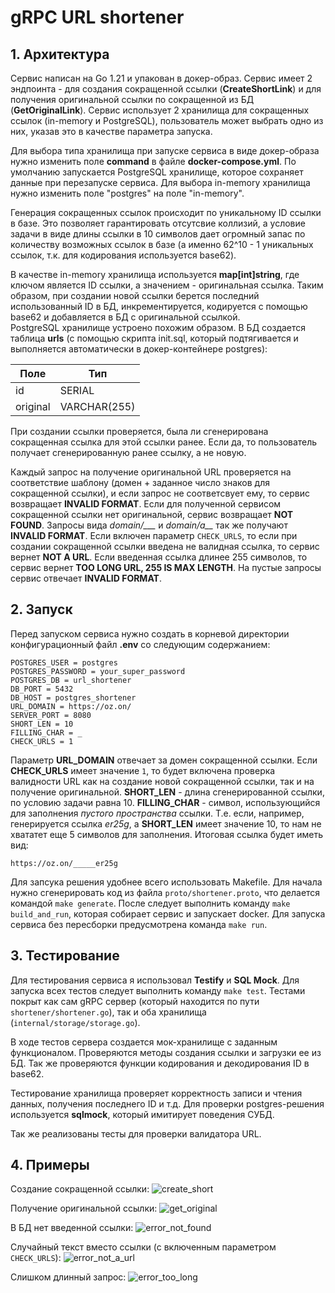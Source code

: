 # gRPC URL shortener
## 1. Архитектура
Сервис написан на Go 1.21 и упакован в докер-образ. Сервис имеет 2 эндпоинта - для создания сокращенной ссылки
(**CreateShortLink**) и для получения оригинальной ссылки по сокращенной из БД (**GetOriginalLink**). Сервис
использует 2 хранилища для сокращенных ссылок (in-memory и PostgreSQL), пользователь может выбрать одно из них,
указав это в качестве параметра запуска.

Для выбора типа хранилища при запуске сервиса в виде докер-образа нужно изменить поле **command** в файле **docker-compose.yml**.
По умолчанию запускается PostgreSQL хранилище, которое сохраняет данные при перезапуске сервиса. Для выбора in-memory хранилища нужно изменить поле "postgres" на поле "in-memory".

Генерация сокращенных ссылок происходит по уникальному ID ссылки в базе. Это позволяет гарантировать отсутсвие коллизий,
а условие задачи в виде длины ссылки в 10 символов дает огромный запас по количеству возможных ссылок в базе (а именно 62^10 - 1 уникальных
ссылок, т.к. для кодирования используется base62).

В качестве in-memory хранилища используется **map[int]string**, где ключом является ID ссылки, а значением - оригинальная ссылка.
Таким образом, при создании новой ссылки берется последний использованный ID в БД, инкрементируется, кодируется с помощью base62 и
добавляется в БД с оригинальной ссылкой. \
PostgreSQL хранилище устроено похожим образом. В БД создается таблица **urls** (с помощью скрипта init.sql, который подтягивается и
выполняется автоматически в докер-контейнере postgres):

| Поле | Тип    |
|------|--------|
| id   | SERIAL |
| original | VARCHAR(255) |

При создании ссылки проверяется, была ли сгенерирована сокращенная ссылка для этой ссылки ранее. Если да, то пользователь
получает сгенерированную ранее ссылку, а не новую.

Каждый запрос на получение оригинальной URL проверяется на соответствие шаблону (домен + заданное число знаков для сокращенной ссылки), и если запрос не
соответсвует ему, то сервис возвращает **INVALID FORMAT**. Если для полученной сервисом сокращенной ссылки нет оригинальной, сервис возвращает
**NOT FOUND**. Запросы вида *domain/___* и *domain/a__* так же получают **INVALID FORMAT**. Если включен параметр `CHECK_URLS`, то если при создании
сокращенной ссылки введена не валидная ссылка, то сервис вернет **NOT A URL**. Если введенная ссылка длинее 255 символов, то сервис вернет
**TOO LONG URL, 255 IS MAX LENGTH**. На пустые запросы сервис отвечает **INVALID FORMAT**.

## 2. Запуск
Перед запуском сервиса нужно создать в корневой директории конфигурационный файл **.env**
со следующим содержанием:

```
POSTGRES_USER = postgres
POSTGRES_PASSWORD = your_super_password
POSTGRES_DB = url_shortener
DB_PORT = 5432
DB_HOST = postgres_shortener
URL_DOMAIN = https://oz.on/
SERVER_PORT = 8080
SHORT_LEN = 10
FILLING_CHAR = _
CHECK_URLS = 1
```
Параметр **URL_DOMAIN** отвечает за домен сокращенной ссылки. Если **CHECK_URLS** имеет значение `1`, то будет включена проверка
валидности URL как на создание новой сокращенной ссылки, так и на получение оригинальной. **SHORT_LEN** - длина сгенерированной ссылки, по условию задачи равна 10.
**FILLING_CHAR** - символ, использующийся для заполнения *пустого пространства* ссылки. Т.е. если, например, генерируется ссылка *er25g*,
а **SHORT_LEN** имеет значение 10, то нам не хвататет еще 5 символов для заполнения. Итоговая ссылка будет иметь вид:
```
https://oz.on/_____er25g
```
Для запсука решения удобнее всего использовать Makefile. Для начала нужно сгенерировать код из файла `proto/shortener.proto`, что делается
командой `make generate`. После следует выполнить команду `make build_and_run`, которая собирает сервис и запускает docker. Для запуска сервиса
без пересборки предусмотрена команда `make run`.

## 3. Тестирование
Для тестирования сервиса я использовал **Testify** и **SQL Mock**. Для запуска всех тестов следует выполнить команду `make test`.
Тестами покрыт как сам gRPC сервер (который находится по пути `shortener/shortener.go`), так и оба хранилища (`internal/storage/storage.go`).

В ходе тестов сервера создается мок-хранилище с заданным функционалом. Проверяются методы создания ссылки и загрузки ее из БД. Так же проверяются
функции кодирования и декодирования ID в base62.

Тестирование хранилища проверяет корректность записи и чтения данных, получения последнего ID и т.д. Для проверки postgres-решения используется **sqlmock**,
который имитирует поведения СУБД.

Так же реализованы тесты для проверки валидатора URL.

## 4. Примеры
Создание сокращенной ссылки:
![create_short](./images/create_short.PNG)

Получение оригинальной ссылки:
![get_original](./images/get_original.PNG)

В БД нет введенной ссылки:
![error_not_found](./images/error_not_found.PNG)

Случайный текст вместо ссылки (с включенным параметром `CHECK_URLS`):
![error_not_a_url](./images/error_not_a_url.PNG)

Слишком длинный запрос:
![error_too_long](./images/error_too_long.PNG)